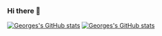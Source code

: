 ### Hi there 👋

[![Georges's GitHub stats](https://github-readme-stats.vercel.app/api?username=glgauthier&show_icons=true&count_private=true)](https://github.com/anuraghazra/github-readme-stats)
[![Georges's GitHub stats](https://github-readme-stats.vercel.app/api/top-langs/?username=glgauthier&exclude_repo=MQP,GPS,LED_Strip_Controller)](https://github.com/anuraghazra/github-readme-stats)
<!--
**glgauthier/glgauthier** is a ✨ _special_ ✨ repository because its `README.md` (this file) appears on your GitHub profile.

Here are some ideas to get you started:

- 🔭 I’m currently working on ...
- 🌱 I’m currently learning ...
- 👯 I’m looking to collaborate on ...
- 🤔 I’m looking for help with ...
- 💬 Ask me about ...
- 📫 How to reach me: ...
- 😄 Pronouns: ...
- ⚡ Fun fact: ...
-->
